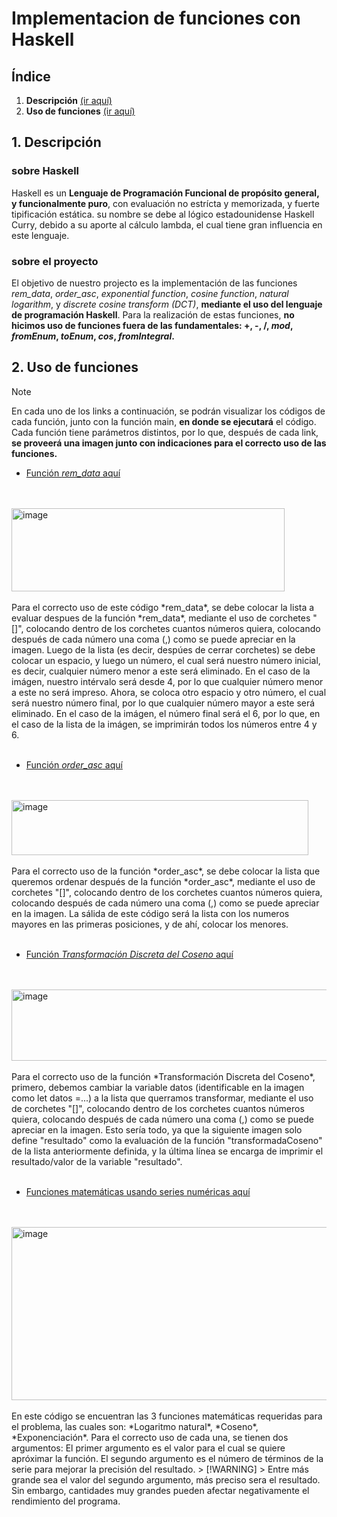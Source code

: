# Implementacion de funciones con Haskell  

  
## Índice

1. **Descripción** [(ir aquí)](#1-descripción)
2. **Uso de funciones** [(ir aquí)](#2-uso-de-funciones)



## 1. Descripción
### sobre Haskell
Haskell es un **Lenguaje de Programación Funcional de propósito general, y funcionalmente puro**, con evaluación no estrícta y memorizada, y fuerte tipificación estática. su nombre se 
debe al lógico estadounidense Haskell Curry, debido a su aporte al cálculo lambda, el cual tiene gran influencia en este lenguaje.

### sobre el proyecto
El objetivo de nuestro projecto es la implementación de las funciones *rem_data*, *order_asc*, *exponential function*, *cosine function*, *natural logarithm*, y 
*discrete cosine transform (DCT)*, **mediante el uso del lenguaje de programación Haskell**. Para la realización de estas funciones, **no hicimos uso de funciones fuera de las 
fundamentales: +, -, /, *mod*, *fromEnum*, *toEnum*, *cos*, *fromIntegral*.**  

## 2. Uso de funciones  
> [!NOTE]
> En cada uno de los links a continuación, se podrán visualizar los códigos de cada función, junto con la función main, **en donde se ejecutará** el código. Cada función tiene parámetros distintos, por lo que, después de cada link, **se proveerá una imagen junto con indicaciones para el correcto uso de las funciones.**
- [Función *rem_data* aquí](https://play.haskell.org/saved/ZyPpIO6D)
<br/>
<br/>
<img width="437" height="133" alt="image" src="https://github.com/user-attachments/assets/7c70f84d-1625-4730-a59c-9671694ff4bf" />
<br/>
<br/>
Para el correcto uso de este código *rem_data*, se debe colocar la lista a evaluar despues de la función *rem_data*,
mediante el uso de corchetes "[]", colocando dentro de los corchetes cuantos números quiera, colocando después de cada número una coma (,)
como se puede apreciar en la imagen. Luego de la lista (es decir, despúes de cerrar corchetes) se debe colocar un espacio, y luego un
número, el cual será nuestro número inicial, es decir, cualquier número menor a este será eliminado. En el caso de la imágen, nuestro
intérvalo será desde 4, por lo que cualquier número menor a este no será impreso. Ahora, se coloca otro espacio y otro número, el cual será
nuestro número final, por lo que cualquier número mayor a este será eliminado. En el caso de la imágen, el número final será el 6, por lo que, en el caso de la lista de la imágen, se imprimirán todos los números entre 4 y 6.
<br/>
<br/>

- [Función *order_asc* aquí](https://play.haskell.org/saved/uaWXnl9G)
<br/>
<br/>
<img width="475" height="88" alt="image" src="https://github.com/user-attachments/assets/bfd08073-8778-4f4d-99d9-34c702cc3fb8" />
<br/>
<br/>
Para el correcto uso de la función *order_asc*, se debe colocar la lista que queremos ordenar después de la función *order_asc*, mediante el uso de corchetes "[]", colocando dentro de los corchetes cuantos números quiera, colocando después de cada número una coma (,)
como se puede apreciar en la imagen. La sálida de este código será la lista con los numeros mayores en las primeras posiciones, y de 
ahí, colocar los menores.
<br/>
<br/>

- [Función *Transformación Discreta del Coseno* aquí](https://play.haskell.org/saved/nv9vKJdR)
<br/>
<br/>
<img width="506" height="114" alt="image" src="https://github.com/user-attachments/assets/dd58d379-af95-4e03-8010-cfc48a970d1f" />
<br/>
<br/>
Para el correcto uso de la función *Transformación Discreta del Coseno*, primero, debemos cambiar la variable datos (identificable en la imagen como let datos =...) a la lista que querramos transformar, mediante el uso de corchetes "[]", colocando dentro de los corchetes cuantos números quiera, colocando después de cada número una coma (,)
como se puede apreciar en la imagen. Esto sería todo, ya que la siguiente imagen solo define "resultado" como la evaluación de la función "transformadaCoseno" de la lista anteriormente definida, y la última línea se encarga de imprimir el resultado/valor de la variable "resultado".
<br/>
<br/>

- [Funciones matemáticas usando series numéricas aquí](https://play.haskell.org/saved/pLQRnV43)
<br/>
<br/>
<img width="555" height="277" alt="image" src="https://github.com/user-attachments/assets/671610bd-1300-41e6-898f-e1c24f77670d" />
<br/>
<br/>
En este código se encuentran las 3 funciones matemáticas requeridas para el problema, las cuales son: *Logaritmo natural*, *Coseno*, *Exponenciación*. Para el correcto uso de cada una, se tienen dos argumentos: El primer argumento es el valor para el cual se quiere apróximar la función. El segundo argumento es el número de términos de la serie para mejorar la precisión del resultado.
> [!WARNING]
> Entre más grande sea el valor del segundo argumento, más preciso sera el resultado. Sin embargo, cantidades muy grandes pueden afectar negativamente el rendimiento del programa.
 


